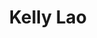 ---
title: Kelly Lao
image: "@assets/people/KL.png"
personalLink: https://github.com/
startYear: "2025"
pronouns: "she/her"
---